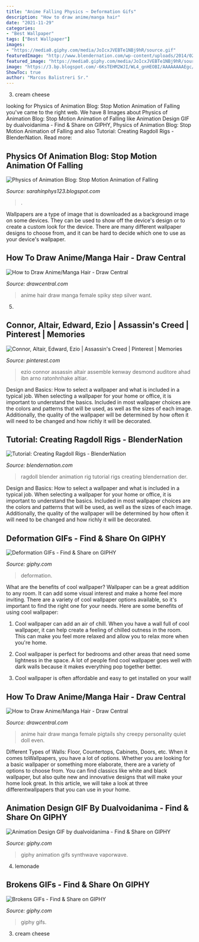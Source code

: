 ```yaml
---
title: "Anime Falling Physics ~ Deformation Gifs"
description: "How to draw anime/manga hair"
date: "2021-11-29"
categories:
- "Best Wallpaper"
tags: ["Best Wallpaper"]
images:
- "https://media0.giphy.com/media/JoIcxJVEBTe1NBj9hR/source.gif"
featuredImage: "http://www.blendernation.com/wp-content/uploads/2014/02/blender_animation_rig-ragdoll_970x410.png"
featured_image: "https://media0.giphy.com/media/JoIcxJVEBTe1NBj9hR/source.gif"
image: "https://3.bp.blogspot.com/-6KsTEHM2WJI/WL4_gnHEOBI/AAAAAAAAEgc/dY1WJWTKlj0EUITD-6MCZBtck8W2y44YgCLcB/w1200-h630-p-k-no-nu/IMG_9975.jpg"
ShowToc: true
author: "Marcos Balistreri Sr."
---
```



3. cream cheese 

	

		
looking for Physics of Animation Blog: Stop Motion Animation of Falling you've came to the right web. We have 8 Images about Physics of Animation Blog: Stop Motion Animation of Falling like Animation Design GIF by dualvoidanima - Find &amp; Share on GIPHY, Physics of Animation Blog: Stop Motion Animation of Falling and also Tutorial: Creating Ragdoll Rigs - BlenderNation. Read more:
		
    
## Physics Of Animation Blog: Stop Motion Animation Of Falling

<img loading=lazy src="https://3.bp.blogspot.com/-6KsTEHM2WJI/WL4_gnHEOBI/AAAAAAAAEgc/dY1WJWTKlj0EUITD-6MCZBtck8W2y44YgCLcB/w1200-h630-p-k-no-nu/IMG_9975.jpg" onerror="this.onerror=null;this.src='https://tse2.mm.bing.net/th?id=OIP.CxusgbGWNl_YFY12WVlG0gHaD4&amp;pid=15.1';" alt="Physics of Animation Blog: Stop Motion Animation of Falling">

_Source: sarahinphys123.blogspot.com_

>. 

	

Wallpapers are a type of image that is downloaded as a background image on some devices. They can be used to show off the device's design or to create a custom look for the device. There are many different wallpaper designs to choose from, and it can be hard to decide which one to use as your device's wallpaper.

    
## How To Draw Anime/Manga Hair - Draw Central

<img loading=lazy src="http://1.bp.blogspot.com/-30X3wGEEYrY/UgrCnMfUY7I/AAAAAAAAHSk/Zv167NqNdXI/s1600/Anime+Hair-Female-Step014.jpg" onerror="this.onerror=null;this.src='https://tse3.mm.bing.net/th?id=OIP.cPulXf21Luu2NCDZkyHsyQHaFG&amp;pid=15.1';" alt="How to Draw Anime/Manga Hair - Draw Central">

_Source: drawcentral.com_

>anime hair draw manga female spiky step silver want. 

	

5.

    
## Connor, Altair, Edward, Ezio | Assassin&#039;s Creed | Pinterest | Memories

<img loading=lazy src="https://s-media-cache-ak0.pinimg.com/736x/83/cb/ea/83cbea033311ea4ce4a675afc97c4104.jpg" onerror="this.onerror=null;this.src='https://tse1.mm.bing.net/th?id=OIP.Bs84nrmuF1sXVR0PPtrhewHaGu&amp;pid=15.1';" alt="Connor, Altair, Edward, Ezio | Assassin&#039;s Creed | Pinterest | Memories">

_Source: pinterest.com_

>ezio connor assassin altair assemble kenway desmond auditore ahad ibn arno ratonhnhake altiar. 

	

Design and Basics: How to select a wallpaper and what is included in a typical job.
When selecting a wallpaper for your home or office, it is important to understand the basics. Included in most wallpaper choices are the colors and patterns that will be used, as well as the sizes of each image. Additionally, the quality of the wallpaper will be determined by how often it will need to be changed and how richly it will be decorated.

    
## Tutorial: Creating Ragdoll Rigs - BlenderNation

<img loading=lazy src="http://www.blendernation.com/wp-content/uploads/2014/02/blender_animation_rig-ragdoll_970x410.png" onerror="this.onerror=null;this.src='https://tse2.mm.bing.net/th?id=OIP.WVAoQthA6UH23CvxoXUrOwHaDI&amp;pid=15.1';" alt="Tutorial: Creating Ragdoll Rigs - BlenderNation">

_Source: blendernation.com_

>ragdoll blender animation rig tutorial rigs creating blendernation der. 

	

Design and Basics: How to select a wallpaper and what is included in a typical job.
When selecting a wallpaper for your home or office, it is important to understand the basics. Included in most wallpaper choices are the colors and patterns that will be used, as well as the sizes of each image. Additionally, the quality of the wallpaper will be determined by how often it will need to be changed and how richly it will be decorated.

    
## Deformation GIFs - Find &amp; Share On GIPHY

<img loading=lazy src="https://media.giphy.com/media/jfOMJcOuSfDYQ/giphy.gif" onerror="this.onerror=null;this.src='https://tse4.mm.bing.net/th?id=OIP.nDiUZIOUK3hfMffCjZwCjAHaFj&amp;pid=15.1';" alt="Deformation GIFs - Find &amp; Share on GIPHY">

_Source: giphy.com_

>deformation. 

	

What are the benefits of cool wallpaper?
Wallpaper can be a great addition to any room. It can add some visual interest and make a home feel more inviting. There are a variety of cool wallpaper options available, so it's important to find the right one for your needs. Here are some benefits of using cool wallpaper: 
1. Cool wallpaper can add an air of chill. When you have a wall full of cool wallpaper, it can help create a feeling of chilled outness in the room. This can make you feel more relaxed and allow you to relax more when you're home. 

2. Cool wallpaper is perfect for bedrooms and other areas that need some lightness in the space. A lot of people find cool wallpaper goes well with dark walls because it makes everything pop together better. 

3. Cool wallpaper is often affordable and easy to get installed on your wall!

    
## How To Draw Anime/Manga Hair - Draw Central

<img loading=lazy src="http://i0.wp.com/4.bp.blogspot.com/-Jc0q9BQIpHI/Ugq7EjqdwSI/AAAAAAAAHSE/3YFWqSPFozk/s320/Anime+Hair-Female-Step012.jpg?resize=320%2C220" onerror="this.onerror=null;this.src='https://tse4.mm.bing.net/th?id=OIP.LB44FzZNobcYOakQ1jD6SAAAAA&amp;pid=15.1';" alt="How to Draw Anime/Manga Hair - Draw Central">

_Source: drawcentral.com_

>anime hair draw manga female pigtails shy creepy personality quiet doll even. 

	

Different Types of Walls: Floor, Countertops, Cabinets, Doors, etc.
When it comes toWallpapers, you have a lot of options. Whether you are looking for a basic wallpaper or something more elaborate, there are a variety of options to choose from. You can find classics like white and black wallpaper, but also quite new and innovative designs that will make your home look great. In this article, we will take a look at three differentwallpapers that you can use in your home.

    
## Animation Design GIF By Dualvoidanima - Find &amp; Share On GIPHY

<img loading=lazy src="https://media0.giphy.com/media/JoIcxJVEBTe1NBj9hR/source.gif" onerror="this.onerror=null;this.src='https://tse3.mm.bing.net/th?id=OIP.v5haqgpIswnuAbV2WoyPsQHaHa&amp;pid=15.1';" alt="Animation Design GIF by dualvoidanima - Find &amp; Share on GIPHY">

_Source: giphy.com_

>giphy animation gifs synthwave vaporwave. 

	

4. lemonade 

    
## Brokens GIFs - Find &amp; Share On GIPHY

<img loading=lazy src="https://media.giphy.com/media/eWhzD5a6PYkWk/giphy.gif" onerror="this.onerror=null;this.src='https://tse2.mm.bing.net/th?id=OIP.W8Wg6DDWwXyvP1p26tD0QQAAAA&amp;pid=15.1';" alt="Brokens GIFs - Find &amp; Share on GIPHY">

_Source: giphy.com_

>giphy gifs. 

	

3. cream cheese 

